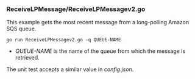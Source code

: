 ### ReceiveLPMessage/ReceiveLPMessagev2.go

This example gets the most recent message from a long-polling Amazon SQS queue.

`go run ReceiveLPMessagev2.go -q QUEUE-NAME`

- _QUEUE-NAME_ is the name of the queue from which the message is retrieved.

The unit test accepts a similar value in _config.json_.
